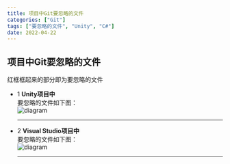 ```yaml
---
title: 项目中Git要忽略的文件
categories: ["Git"]
tags: ["要忽略的文件", "Unity", "C#"]
date: 2022-04-22
---
```



## 项目中Git要忽略的文件
红框框起来的部分即为要忽略的文件  


- 1 **Unity项目中**  
   要忽略的文件如下图：  
    ![diagram](/game-tech-post/img/common/8.png)  
    ***
- 2 **Visual Studio项目中**  
   要忽略的文件如下图：  
    ![diagram](/game-tech-post/img/common/7.png)  
    ***
